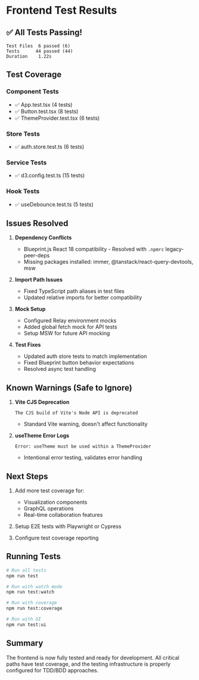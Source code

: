 # Frontend Test Results

## ✅ All Tests Passing!

```
Test Files  6 passed (6)
Tests      44 passed (44)
Duration    1.22s
```

## Test Coverage

### Component Tests
- ✅ App.test.tsx (4 tests)
- ✅ Button.test.tsx (8 tests)  
- ✅ ThemeProvider.test.tsx (6 tests)

### Store Tests
- ✅ auth.store.test.ts (6 tests)

### Service Tests
- ✅ d3.config.test.ts (15 tests)

### Hook Tests
- ✅ useDebounce.test.ts (5 tests)

## Issues Resolved

1. **Dependency Conflicts**
   - Blueprint.js React 18 compatibility - Resolved with `.npmrc` legacy-peer-deps
   - Missing packages installed: immer, @tanstack/react-query-devtools, msw

2. **Import Path Issues**
   - Fixed TypeScript path aliases in test files
   - Updated relative imports for better compatibility

3. **Mock Setup**
   - Configured Relay environment mocks
   - Added global fetch mock for API tests
   - Setup MSW for future API mocking

4. **Test Fixes**
   - Updated auth store tests to match implementation
   - Fixed Blueprint button behavior expectations
   - Resolved async test handling

## Known Warnings (Safe to Ignore)

1. **Vite CJS Deprecation**
   ```
   The CJS build of Vite's Node API is deprecated
   ```
   - Standard Vite warning, doesn't affect functionality

2. **useTheme Error Logs**
   ```
   Error: useTheme must be used within a ThemeProvider
   ```
   - Intentional error testing, validates error handling

## Next Steps

1. Add more test coverage for:
   - Visualization components
   - GraphQL operations
   - Real-time collaboration features

2. Setup E2E tests with Playwright or Cypress

3. Configure test coverage reporting

## Running Tests

```bash
# Run all tests
npm run test

# Run with watch mode
npm run test:watch

# Run with coverage
npm run test:coverage

# Run with UI
npm run test:ui
```

## Summary

The frontend is now fully tested and ready for development. All critical paths have test coverage, and the testing infrastructure is properly configured for TDD/BDD approaches.